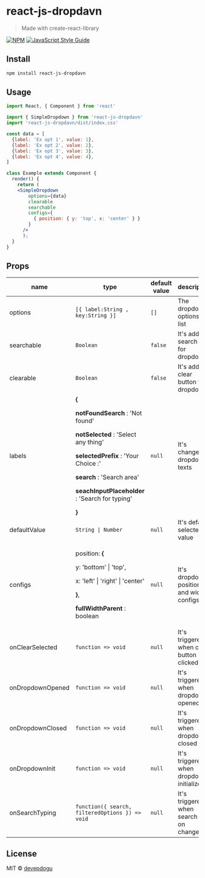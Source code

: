 # react-js-dropdavn

> Made with create-react-library

[![NPM](https://img.shields.io/npm/v/react-js-dropdavn.svg)](https://www.npmjs.com/package/react-js-dropdavn) [![JavaScript Style Guide](https://img.shields.io/badge/code_style-standard-brightgreen.svg)](https://standardjs.com)

## Install

```bash
npm install react-js-dropdavn
```

## Usage

```jsx
import React, { Component } from 'react'

import { SimpleDropdown } from 'react-js-dropdavn'
import 'react-js-dropdavn/dist/index.css'

const data = [
  {label: 'Ex opt 1', value: 1},
  {label: 'Ex opt 2', value: 2},
  {label: 'Ex opt 3', value: 3},
  {label: 'Ex opt 4', value: 4},
]

class Example extends Component {
  render() {
    return (
    <SimpleDropdown
        options={data}
        clearable
        searchable
        configs={
          { position: { y: 'top', x: 'center' } }
        }
      />
      );
  }
}
```
## Props

<table>
  <thead>
    <tr>
      <th>name</th>
      <th>type</th>
      <th>default value</th>
      <th>description</th>
    </tr>
  </thead>
  <tbody>
    <tr>
      <td>options</td>
      <td><code>[{ label:String , key:String }]</code></td>
      <td><code>[]</code></td>
      <td>The dropdown options for list</td>
    </tr>
    <tr>
      <td>searchable</td>
      <td><code>Boolean</code></td>
      <td><code>false</code></td>
      <td>It's add search bar for dropdown</td>
    </tr>
    <tr>
      <td>clearable</td>
      <td><code>Boolean</code></td>
      <td><code>false</code></td>
      <td>It's add clear button for dropdown</td>
    </tr>
    <tr>
      <td>labels</td>
      <td>
        <b>{</b>
        <p><b>notFoundSearch</b> : 'Not found'</p>
        <p><b>notSelected</b> : 'Select any thing'</p>
        <p><b>selectedPrefix</b> : 'Your Choice :'</p>
        <p><b>search</b> : 'Search area'</p>
        <p><b>seachInputPlaceholder</b> : 'Search for typing'</p>
        <b>}</b>
      </td>
      <td><code>null</code></td>
      <td>It's changes dropdown texts</td>
    </tr>
    <tr>
      <td>defaultValue</td>
      <td><code>String | Number</code></td>
      <td><code>null</code></td>
      <td>It's default selected value</td>
    </tr>
    <tr>
      <td>configs</td>
      <td>
        <p>position: <b>{</b>
        <p>y: 'bottom' | 'top',</p>
        <p>x: 'left' | 'right' | 'center'</p><b>}</b>,</p>
        <p><b>fullWidthParent </b>: boolean</p>
      </td>
      <td><code>null</code></td>
      <td>It's dropdown position and width configs</td>
    </tr>
    <tr>
      <td>onClearSelected</td>
      <td><code>function => void</code></td>
      <td><code>null</code></td>
      <td>It's triggered when clear button clicked</td>
    </tr>
    <tr>
      <td>onDropdownOpened</td>
      <td><code>function => void</code></td>
      <td><code>null</code></td>
      <td>It's triggered when dropdown opened</td>
    </tr>
    <tr>
      <td>onDropdownClosed</td>
      <td><code>function => void</code></td>
      <td><code>null</code></td>
      <td>It's triggered when dropdown closed</td>
    </tr>
    <tr>
      <td>onDropdownInit</td>
      <td><code>function => void</code></td>
      <td><code>null</code></td>
      <td>It's triggered when dropdown initialize</td>
    </tr>
    <tr>
      <td>onSearchTyping</td>
      <td><code>function({ search, filteredOptions }) => void</code></td>
      <td><code>null</code></td>
      <td>It's triggered when search bar on changed</td>
    </tr>
  </tbody>
</table>


## License

MIT © [devepdogu](https://github.com/devepdogu)
